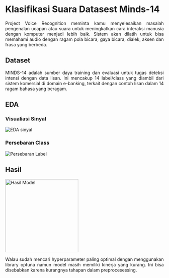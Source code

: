 # Klasifikasi Suara Datasest Minds-14
<p align='justify'>Project Voice Recognition meminta kamu menyelesaikan masalah pengenalan ucapan atau suara untuk meningkatkan cara interaksi manusia dengan komputer menjadi lebih baik. Sistem akan dilatih untuk bisa memahami audio dengan ragam pola bicara, gaya bicara, dialek, aksen dan frasa yang berbeda.</p>

## Dataset
<p align='justify'>MINDS-14 adalah sumber daya training dan evaluasi untuk tugas deteksi intensi dengan data lisan. Ini mencakup 14 label/class yang diambil dari sistem komersial di domain e-banking, terkait dengan contoh lisan dalam 14 ragam bahasa yang beragam.</p>

## EDA
### Visualiasi Sinyal 
<img alt="EDA sinyal" src="https://github.com/AptaArkana/audio_classification_MInDS-14/assets/79633073/7476c813-5a27-4781-8da2-f3bd53585374">

### Persebaran Class
<img alt="Persebaran Label" src="https://github.com/AptaArkana/audio_classification_MInDS-14/assets/79633073/cf09b8cc-80b8-4cca-b947-1e25769015f2">

## Hasil
<img width="232" alt="Hasil Model" src="https://github.com/AptaArkana/audio_classification_MInDS-14/assets/79633073/3d6df305-e589-4479-a5e8-d5c21bdd7fc2">
<p align='justify'>Walau sudah mencari hyperparameter paling optimal dengan menggunakan library optuna namun model masih memiliki kinerja yang kurang. Ini bisa disebabkan karena kurangnya tahapan dalam preprocesessing.</p>

